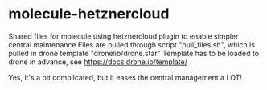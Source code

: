 # molecule-hetznercloud

Shared files for molecule using hetznercloud plugin to enable simpler central maintenance
Files are pulled through script "pull_files.sh", which is pulled in drone template "dronelib/drone.star"
Template has to be loaded to drone in advance, see https://docs.drone.io/template/

Yes, it's a bit complicated, but it eases the central management a LOT!
